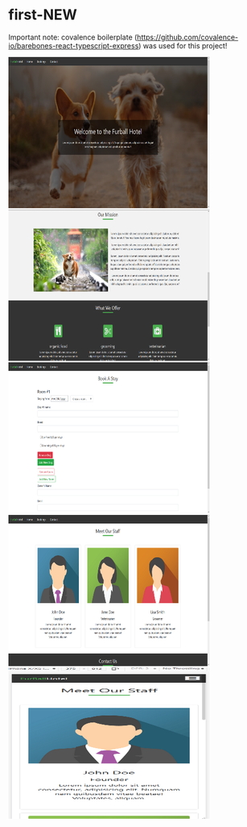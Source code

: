 # first-NEW

Important note: covalence boilerplate (https://github.com/covalence-io/barebones-react-typescript-express) was used for this project!

<img src="images/hotel1.png" width="400" height="300" />
<img src="images/hotel2.png" width="400" height="300" />
<img src="images/hotel3.png" width="400" height="300" />
<img src="images/hotel4.png" width="400" height="300" />
<img src="images/hotel5 (2).png" width="400" height="300" />